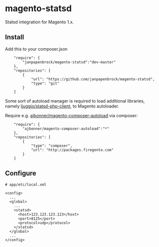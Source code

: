 magento-statsd
==============

Statsd integration for Magento 1.x.

Install
-------

Add this to your composer.json

```
    "require": {
        "janpapenbrock/magento-statsd":"dev-master"
    },
    "repositories": [
        {
            "url": "https://github.com/janpapenbrock/magento-statsd",
            "type": "git"
        }
    ]
```

Some sort of autoload manager is required to load additional libraries, namely [liuggio/statsd-php-client](https://github.com/liuggio/statsd-php-client), to Magento autoloader.

Require e.g. [ajbonner/magento-composer-autoload](https://github.com/ajbonner/magento-composer-autoload) via composer:

```
    "require": {
        "ajbonner/magento-composer-autoload":"*"
    },
    "repositories": [
        {
            "type": "composer",
            "url": "http://packages.firegento.com"
        }
    ]
```


Configure
---------

```
# app/etc/local.xml

<config>
  ...
  <global>
    ...
    <statsd>
      <host>123.123.123.123</host>
      <port>8125</port>
      <protocol>udp</protocol>
    </statsd>
  </global>
  ...
</config>
```
